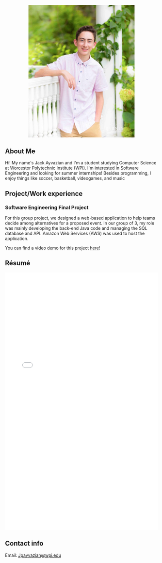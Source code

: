 <div align ="center"><img src="image0.jpg" width="350px"></div>
                                                     
## About Me
Hi! My name's Jack Ayvazian and I'm a student studying Computer Science at Worcestor Polytechnic Institute (WPI).
I'm interested in Software Engineering and looking for summer internships!
Besides programming, I enjoy things like soccer, basketball, videogames, and music

## Project/Work experience
### Software Engineering Final Project
For this group project, we designed a web-based application to help teams decide among alternatives for a proposed event.
In our group of 3, my role was mainly developing the back-end Java code and managing the SQL database and API.
Amazon Web Services (AWS) was used to host the application.

You can find a video demo for this project [here](https://youtu.be/Laqw_whi3tk)!

## Résumé
<embed src="Resume wpi.pdf" type="application/pdf" width="100%" height="850px" />

## Contact info
Email: [Jpayvazian@wpi.edu](mailto:jpayvazian@wpi.edu)
